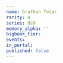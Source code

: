```yaml
---
name: Grathon Tolar
rarity: 4
series: ds9
memory_alpha: ''
bigbook_tier:
events:
in_portal:
published: false
---
```

